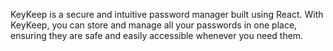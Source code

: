 KeyKeep is a secure and intuitive password manager built using React. 
With KeyKeep, you can store and manage all your passwords in one place, ensuring they are safe and easily accessible whenever you need them.
